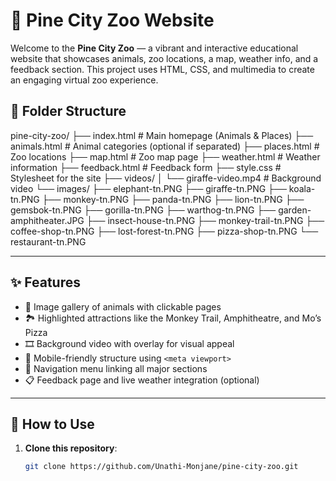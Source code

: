 # 🦒 Pine City Zoo Website

Welcome to the **Pine City Zoo** — a vibrant and interactive educational website that showcases animals, zoo locations, a map, weather info, and a feedback section. This project uses HTML, CSS, and multimedia to create an engaging virtual zoo experience.


## 📁 Folder Structure

pine-city-zoo/
├── index.html # Main homepage (Animals & Places)
├── animals.html # Animal categories (optional if separated)
├── places.html # Zoo locations
├── map.html # Zoo map page
├── weather.html # Weather information
├── feedback.html # Feedback form
├── style.css # Stylesheet for the site
├── videos/
│ └── giraffe-video.mp4 # Background video
└── images/
├── elephant-tn.PNG
├── giraffe-tn.PNG
├── koala-tn.PNG
├── monkey-tn.PNG
├── panda-tn.PNG
├── lion-tn.PNG
├── gemsbok-tn.PNG
├── gorilla-tn.PNG
├── warthog-tn.PNG
├── garden-amphitheater.JPG
├── insect-house-tn.PNG
├── monkey-trail-tn.PNG
├── coffee-shop-tn.PNG
├── lost-forest-tn.PNG
├── pizza-shop-tn.PNG
└── restaurant-tn.PNG

---

## ✨ Features

- 🐘 Image gallery of animals with clickable pages
- 🏞️ Highlighted attractions like the Monkey Trail, Amphitheatre, and Mo’s Pizza
- 🎞️ Background video with overlay for visual appeal
- 📲 Mobile-friendly structure using `<meta viewport>`
- 🧭 Navigation menu linking all major sections
- 📋 Feedback page and live weather integration (optional)

---

## 🚀 How to Use

1. **Clone this repository**:
   ```bash
   git clone https://github.com/Unathi-Monjane/pine-city-zoo.git
